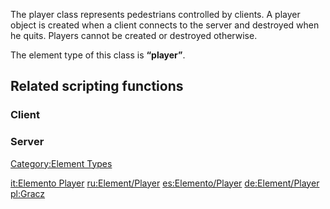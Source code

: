 The player class represents pedestrians controlled by clients. A player object is created when a client connects to the server and destroyed when he quits. Players cannot be created or destroyed otherwise.

The element type of this class is **“player”**.

Related scripting functions
---------------------------

### Client

### Server

[Category:Element Types](/Category:Element_Types.md "wikilink")

[it:Elemento Player](/it:Elemento_Player.md "wikilink") [ru:Element/Player](/ru:Element/Player.md "wikilink") [es:Elemento/Player](/es:Elemento/Player.md "wikilink") [de:Element/Player](/de:Element/Player.md "wikilink") [pl:Gracz](/pl:Gracz.md "wikilink")
